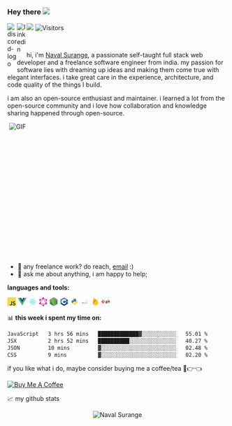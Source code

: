 ### Hey there <img src="https://media.giphy.com/media/hvRJCLFzcasrR4ia7z/giphy.gif" width="25px">

<a href="https://discordapp.com/users/757609116675080192">
<!--   <img align="left" alt="Naval's Discord" width="22px" src="https://raw.githubusercontent.com/peterthehan/peterthehan/master/assets/discord.svg" />
  <img width="50" height="50" src="https://img.icons8.com/ios/50/discord-logo--v1.png" alt="discord-logo--v1"/> -->
  <img align="left" width="22px" src="https://img.icons8.com/color/48/discord-logo.png" alt="discord-logo"/>


</a>
<a href="https://www.linkedin.com/in/naval-surange-42a710203/">
<!--   <img align="left" alt="Naval's LinkedIN" width="22px" src="https://raw.githubusercontent.com/peterthehan/peterthehan/master/assets/linkedin.svg" /> -->
  <img align="left" width="22px"  src="https://img.icons8.com/fluency/48/linkedin.png" alt="linkedin"/>


</a>

![](https://visitor-badge.glitch.me/badge?page_id=Naval-surange.Naval-surange)
![Visitors](https://api.visitorbadge.io/api/visitors?path=https%3A%2F%2Fgithub.com%2FNaval-surange%2FNaval-surange%2Fblob%2Fmain%2FREADME.md&countColor=%23263759)



<br />

hi, i'm [Naval Surange](https://researchweb.iiit.ac.in/~naval.s/html/index.html), a passionate self-taught full stack web developer and a freelance software engineer from india. my passion for software lies with dreaming up ideas and making them come true with elegant interfaces. i take great care in the experience, architecture, and code quality of the things I build.

i am also an open-source enthusiast and maintainer. i learned a lot from the open-source community and i love how collaboration and knowledge sharing happened through open-source.


  <img align="right" alt="GIF" src="https://github.com/abhisheknaiidu/abhisheknaiidu/blob/master/code.gif?raw=true" width="500" height="320" />
  
- 💼 any freelance work? do reach, [email](mailto:naval.s@research.iiit.ac.in) :)
- 💬 ask me about anything, i am happy to help;

**languages and tools:**  

<code><img height="20" src="https://raw.githubusercontent.com/github/explore/80688e429a7d4ef2fca1e82350fe8e3517d3494d/topics/javascript/javascript.png"></code>
<code><img height="20" src="https://raw.githubusercontent.com/github/explore/80688e429a7d4ef2fca1e82350fe8e3517d3494d/topics/vue/vue.png"></code>
<code><img height="20" src="https://raw.githubusercontent.com/github/explore/80688e429a7d4ef2fca1e82350fe8e3517d3494d/topics/react/react.png"></code>
<code><img height="20" src="https://raw.githubusercontent.com/github/explore/5c058a388828bb5fde0bcafd4bc867b5bb3f26f3/topics/graphql/graphql.png"></code>
<code><img height="20" src="https://raw.githubusercontent.com/github/explore/80688e429a7d4ef2fca1e82350fe8e3517d3494d/topics/nodejs/nodejs.png"></code>
<code><img height="20" src="https://raw.githubusercontent.com/github/explore/80688e429a7d4ef2fca1e82350fe8e3517d3494d/topics/cpp/cpp.png"></code>
<code><img height="20" src="https://raw.githubusercontent.com/github/explore/80688e429a7d4ef2fca1e82350fe8e3517d3494d/topics/python/python.png"></code>
<code><img height="20" src="https://raw.githubusercontent.com/github/explore/80688e429a7d4ef2fca1e82350fe8e3517d3494d/topics/mysql/mysql.png"></code>
<code><img height="20" src="https://raw.githubusercontent.com/github/explore/80688e429a7d4ef2fca1e82350fe8e3517d3494d/topics/firebase/firebase.png"></code>
<code><img height="20" src="https://raw.githubusercontent.com/github/explore/80688e429a7d4ef2fca1e82350fe8e3517d3494d/topics/git/git.png"></code>

📊 **this week i spent my time on:**
<!--START_SECTION:waka-->
```text
JavaScript   3 hrs 56 mins   █████████████▓░░░░░░░░░░░   55.01 % 
JSX          2 hrs 52 mins   ██████████░░░░░░░░░░░░░░░   40.27 % 
JSON         10 mins         ▓░░░░░░░░░░░░░░░░░░░░░░░░   02.48 % 
CSS          9 mins          ▓░░░░░░░░░░░░░░░░░░░░░░░░   02.20 % 
```
<!--END_SECTION:waka-->

if you like what i do, maybe consider buying me a coffee/tea 🥺👉👈

<a href="https://www.buymeacoffee.com/NavalSurange" target="_blank"><img src="https://cdn.buymeacoffee.com/buttons/v2/default-red.png" alt="Buy Me A Coffee" width="150" ></a>



📈 my github stats

<p align="center"> <img src="https://github-readme-stats.vercel.app/api?username=Naval-surange&show_icons=true&theme=gotham" alt="Naval Surange" />



